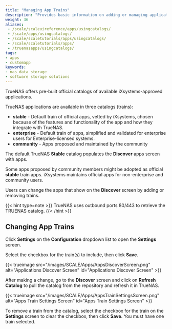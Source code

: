 ```yaml
---
title: "Managing App Trains"
description: "Provides basic information on adding or managing application trains in TrueNAS."
weight: 36
aliases:
 - /scale/scaleuireference/apps/usingcatalogs/
 - /scale/apps/usingcatalogs/
 - /scale/scaletutorials/apps/usingcatalogs/
 - /scale/scaletutorials/apps/
 - /truenasapps/usingcatalogs/
tags:
- apps
- customapp
keywords:
- nas data storage
- software storage solutions
---
```


TrueNAS offers pre-built official catalogs of available iXsystems-approved applications.

TrueNAS applications are available in three catalogs (trains):

* **stable** - Default train of official apps, vetted by iXsystems, chosen because of the features and functionality of the app and how they integrate with TrueNAS.
* **enterprise** - Default train of apps, simplified and validated for enterprise users for Enterprise-licensed systems.
* **community** - Apps proposed and maintained by the community

The default TrueNAS **Stable** catalog populates the **Discover** apps screen with apps.

Some apps proposed by community members might be adopted as official **stable** train apps.
iXsystems maintains official apps for non-enterprise and community users.

Users can change the apps that show on the **Discover** screen by adding or removing trains.

{{< hint type=note >}}
TrueNAS uses outbound ports 80/443 to retrieve the TRUENAS catalog.
{{< /hint >}}

## Changing App Trains

Click **Settings** on the **Configuration** dropdown list to open the **Settings** screen.

Select the checkbox for the train(s) to include, then click **Save**.

{{< trueimage src="/images/SCALE/Apps/AppsDiscoverScreen.png" alt="Applications Discover Screen" id="Applications Discover Screen" >}}

After making a change, go to the **Discover** screen and click on **Refresh Catalog** to pull the catalog from the repository and refresh it in TrueNAS.

{{< trueimage src="/images/SCALE/Apps/AppsTrainSettingsScreen.png" alt="Apps Train Settings Screen" id="Apps Train Settings Screen" >}}

To remove a train from the catalog, select the checkbox for the train on the **Settings** screen to clear the checkbox, then click **Save**.
You must have one train selected.